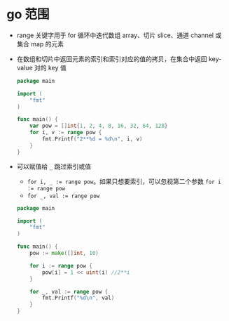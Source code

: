 # go 范围

- range 关键字用于 for 循环中迭代数组 array、切片 slice、通道 channel 或 集合 map 的元素
- 在数组和切片中返回元素的索引和索引对应的值的拷贝，在集合中返回 key-value 对的 key 值

  ```go
  package main

  import (
      "fmt"
  )

  func main() {
      var pow = []int{1, 2, 4, 8, 16, 32, 64, 128}
      for i, v := range pow {
          fmt.Printf("2**%d = %d\n", i, v)
      }
  }
  ```

- 可以赋值给 `_` 跳过索引或值
  - `for i, _ := range pow`。如果只想要索引，可以忽视第二个参数 `for i := range pow`
  - `for _, val := range pow`

  ```go
  package main

  import (
      "fmt"
  )

  func main() {
      pow := make([]int, 10)

      for i := range pow {
          pow[i] = 1 << uint(i) //2**i
      }

      for _, val := range pow {
          fmt.Printf("%d\n", val)
      }
  }
  ```
